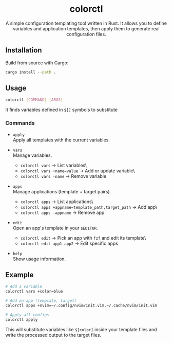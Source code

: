 <h1 align="center"> colorctl </h1>

<p align="center" >
 A simple configuration templating tool written in Rust. It allows you to define variables and application templates, then apply them to generate real configuration files.
</p>

## Installation

Build from source with Cargo:

``` bash
cargo install --path .
```

## Usage

``` bash
colorctl [COMMAND] [ARGS]
```
It finds variables defined in `$[]` symbols to substitute
### Commands

-   `apply`\
    Apply all templates with the current variables.

-   `vars`\
    Manage variables.

    -   `colorctl vars` → List variables\
    -   `colorctl vars +name=value` → Add or update variable\
    -   `colorctl vars -name` → Remove variable

-   `apps`\
    Manage applications (template + target pairs).

    -   `colorctl apps` → List applications\
    -   `colorctl apps +appname=template_path,target_path` → Add app\
    -   `colorctl apps -appname` → Remove app

-   `edit`\
    Open an app's template in your `$EDITOR`.

    -   `colorctl edit` → Pick an app with `fzf` and edit its template\
    -   `colorctl edit app1 app2` → Edit specific apps

-   `help`\
    Show usage information.

## Example

``` bash
# Add a variable
colorctl vars +color=blue

# Add an app (template, target)
colorctl apps +nvim=~/.config/nvim/init.vim,~/.cache/nvim/init.vim

# Apply all configs
colorctl apply
```

This will substitute variables like `$[color]` inside your template
files and write the processed output to the target files.


